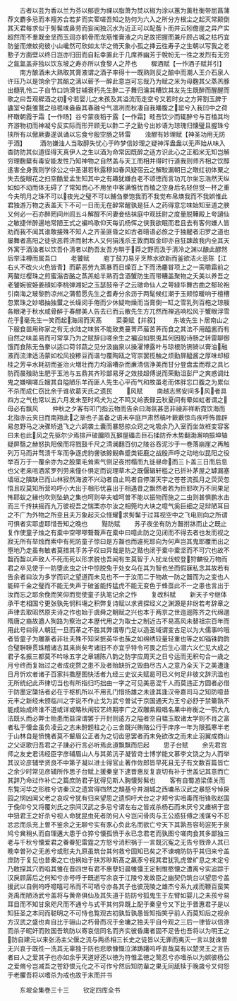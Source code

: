 <!-- { "loadSidebar": true } -->
　　古者以芸为香以兰为芬以郁鬯为祼以脂萧为焚以椒为涂以蕙为薰杜衡带屈菖蒲荐文麝多忌而本羶苏合若芗而实荤嗟吾知之防何为六入之所分方根尘之起灭常颠倒其天君每求似于髣髴或鼻劳而妄闻独沉水为近正可以配薝卜而并云矧儋崖之异产实超然而不羣既金坚而玉润亦鹤骨而龙筋惟膏液之内足故把握而兼斤顾占城之枯朽宜防釜而燎蚊宛彼小山巉然可欣如太华之倚天象小孤之挿云徃寿子之生朝以写我之老懃子方面壁以终日岂亦归田而自耘幸置此于几席养幽芳于帨帉无一徃之发烈有无穷之氤氲盖非独以饮东坡之寿亦所以食黎人之芹也
　　穉酒赋【一作酒子赋并引】
　　南方酿酒未大熟取其膏液谓之酒子率得十一既熟则反之醅中而潮人王介石泉人许珏乃以是饷余宁其醅之漓以蕲予一醉此意岂可忘哉乃为赋之米为母麴其父蒸羔豚出髓乳怜二子自节口饷滑甘辅衰朽先生醉二子舞归瀹其糟饮其友先生既醉而醒醒而歌之曰吾观穉酒之初兮若婴儿之未孩及其溢流而走空兮又若时女之方笄割玉脾于蠭室兮氄雏鵞之毰毸味盎盎其春融兮气凛冽而秋凄自我皤腹之罂兮入我凹中之荷杯暾朝霞于霜【一作旸】谷兮蒙夜稻于露【一作霜】畦吾饮少而辄醉兮与百榼其均齐游物初而神凝兮反实际而形开顾无以酢二子之勤兮出妙语为琼瑰归懐璧且握珠兮挟所有以傲厥妻遂讽诵以忘食兮殷空肠之转雷
　　浊醪有妙理赋【神圣功用无防于酒】
　　酒勿嫌浊人当取醇失忧心于昨梦信妙理之疑神浑盎盎以无声始从味入杳防防其似道径得天真伊人之生以酒为命常因既醉之适方识此心之正稻米无知岂解穷理麴糵有毒安能发性乃知神物之自然盖与天工而相并得时行道我则师齐相之饮醇逺害全身我则学徐公之中圣湛若秋露穆如春风疑宿云之解駮漏朝日之暾红初体粟之失去旋眼花之扫空酷爱孟生知其中之有趣犹嫌白老不颂徳而言功兀尔坐忘浩然天纵如如不动而体无碍了了常知而心不用坐中客满惟忧百榼之空身后名轻但觉一杯之重今夫明月之珠不可以夜光之璧不可以餔刍豢饱我而不我觉布帛燠我而不我娯惟此君独游万物之表盖天下不可一日而无在醉常醒孰是狂人之药得意忘味始知至道之腴又何必一石亦醉罔间州闾五斗解酲不问妻妾结袜庭中观廷尉之度量脱鞾殿上夸讁仙之敏捷佯醉逿地常陋王式之褊呜歌仰天每讥杨恽之侠我欲眠而君且去有客何嫌人皆劝而我不闻其谁敢接殊不知人之齐圣匪昏之如古者晤语必旅之于独醒者汨罗之道也屡舞者髙阳之徒欤恶蒋济而射木人又何狷浅杀王敦而取金印亦自狂踈故我内全其天外寓于酒浊者以饮吾仆清者以酌吾友吾方畊于莽之野而汲于清泠之渊以酿此醪然后举洼樽而属吾口
　　老饕赋
　　庖丁鼓刀易牙烹熬水欲新而釜欲洁火恶陈【江右乆不改火火色皆青】而薪恶劳九蒸暴而日燥百上下而汤鏖甞项上之一脔嚼霜前之两螯烂樱珠之煎蜜滃杏酪之蒸羔蛤半熟而含酒蟹防生而带糟盖聚物之夭美以养吾之老饕婉彼姫姜顔如李桃弹湘妃之玉瑟鼓帝子之云璈命仙人之萼緑华舞古曲之郁轮袍引南海之玻黎酌凉州之蒲萄愿先生之耆寿分余沥于两髦候红潮于玉颊惊暖响于檀槽忽累珠之妙唱抽独蠒之长缲闵手倦而少休疑吻燥而当膏倒一缸之雪乳列百柂之琼艘各眼滟于秋水咸骨醉于春醪美人告去已而云散先生方兀然而禅逃响松风于蟹眼浮雪花于毫先生一笑而起海阔而天髙
　　菜羮赋【并叙】
　　东坡先生卜居南山之下服食噐用称家之有无水陆之味贫不能致煑蔓菁芦菔苦荠而食之其法不用醯酱而有自然之味盖易而可常享乃为之赋辞曰嗟余生之褊迫如脱兎其何因殷诗肠之转雷聊御饿而食陈无刍豢以适口荷邻蔬之见分汲幽泉以操濯博露叶与琼根防铏锜以膏油融液而流津适汤蒙如松风投糁豆而谐匀覆陶瓯之穹崇罢揽触之烦勤屏醯酱之厚味却椒桂之芳辛水耗初而釜治火増壮而力均滃嘈杂而亷清信浄美而甘分登盘盂而荐之具匕防而晨飱助生肥于玉池与五鼎其齐珍鄙易牙之效技超傅说而荣勳沮彭尸之爽惑调灶鬼之嫌嗔嗟丘嫂其自隘陋乐羊而匪人先生心平而气和故虽老而体胖忘口腹之为累似不杀而成仁窃比余于谁欤葛天氏之遗民
　　风赋
　　南越志熈安间多风者具四方之气也常以五六月发未至时鸡犬为之不鸣又岭表録云秋夏间有晕如虹者谓之母必有飘风
　　仲秋之夕客有叩门指云物而告余曰海氛甚恶非祲非祥断霓饮海而北指赤云夹日而南翔此之渐也子盖备之语未卒庭戸肃然槁叶蔌蔌惊鸟疾呼怖兽辟易忽野马之决骤矫退飞之六鹢袭土囊而暴怒掠众窍之叱吸余乃入室而坐敛袵变容客曰未也此风之先驱尔少焉排戸破牖陨瓦擗屋礧击巨石揉防乔木势翻渤澥响振坤轴疑屏翳之赫怒执阳侯而将戮鼓千尺之清澜翻百仞之陵谷呑泥沙于一巻落崩崖之再触列万马而并骛溃千车而争逐虎豹詟骇鲸鲵犇蹙类钜鹿之战殷声呼之动地似昆阳之役举百万于一覆余亦为之股栗毛耸索气侧足夜拊榻而九徙昼命而三卜盖三日而后息也父老来唁酒浆罗列劳来僮仆惧定而说理草木之既偃辑轩槛之已折补茅屋之罅漏塞墙垣之隤缺已而山林寂然海波不兴动者自止鸣者自停湛天宇之苍苍流孤月之荧荧忽悟且叹莫知所营呜呼小大出于相形忧喜出于相遇昔之飘然者若为巨耶吹万不同果足怖耶蚁之縁也吹则坠蚋之集也呵则举夫嘘呵曽不能以振物而施之二虫则甚惧鹏水击而三千抟扶摇而九万彼视吾之惴栗亦尔汝之相筦均大块之噫气奚巨细之足辩陋耳目之不广为外物之所变且夫万象起灭众怪耀求髣髴于过耳视空中之飞电则向之所谓可惧者实耶虚耶惜吾知之晚也
　　黠防赋
　　苏子夜坐有防方齧拊牀而止之既止复作使童子烛之有槖中空嘐嘐聱聱声在槖中曰噫此防之见闭而不得去者也发而视之寂无所有举烛而索中有死防童子惊曰是方齧也而遽死耶向为何声岂其鬼耶覆而出之堕地乃走虽有敏者莫措其手苏子叹曰异哉是防之黠也闭于槖中槖坚而不可穴也故不齧而齧以声致人不死而死以形求脱也吾闻有生莫智于人扰龙伐蛟登狩麟役万物而君之卒见使于一防堕此虫之计中惊脱兔于处女乌在其为智也坐而假寐私念其故若有告余者曰汝为多学而识之望道而未见也不一于汝而二于物故一防之齧而为之变也人能碎千金之璧而不能无失声于破釜能抟猛虎不能无变色于蜂虿此不一之患也言出于汝而忘之耶余俛而笑仰而觉使童子执笔记余之怍
　　复改科赋
　　新天子兮继体承干老相国兮更张孰先悯科塲之积弊复诗赋以求贤探经义之渊源是非纷若考辞章之声律去取昭然原夫诗之作也始于虞舜之朝赋之兴也本于两京之世迤逦陈齐之代绵邈隋唐之裔故遒人狥路为察治之本歴代用之为取士之制近古不易髙风未替祖宗百年而用此号曰得人朝廷一旦而革之不胜其弊谓専门足以造圣域谓变古足以为大儒事吟哦者皆童子为雕篆者非壮夫殊不知采摭英华也蔟之如绵绣较量轻重也等之如锱铢韵韵合璧聨聨贯珠稽诸古其来尚矣考诸旧不亦宜乎特令可畏之后生心潜六义伫见大成之君子名振三都莫不吟咏五字之章铺陈八韵之防字应周天之日兮运而无积句合一歳之月兮终而复始过之者成疣赘之患不及者贻缺折之毁曲尽古人之意乃全天下之美遭逢日月忻欢者诸子百家抖擞歴图快活者九经三史议夫赋曷可已义何足非彼文辞汛滥也无所统纪此声律切当也有所指归巧拙由一字之可见美恶混千人而莫违正方圆者必借于防墨定櫽括者必在于枢机所以不用孔门惜扬雄之未逹其逢汉帝嘉司马之知防噫昔元丰之新经未颁临川之字说不作止戈为武兮曽试于京国通天为王兮必舒于禁籥孰不能成始成终谁不道或详或略秋闱较艺终期李广之双雕紫殿唱名果中祢衡之一鹗大凢法既乆而必弊士贻患而益深谓罢于开封则逺方之隘者空自韫玉取诸太学则不肖之富者私于懐金虽负凌云之志未酧题柱之心三舍既兴贿赂公行于庠序一年为限孤寒半老于山林自是愤愧者莫不颦眉公正者为之切齿思罢者而未免欲改之而未止羽翼成商山之父讴歌归吾君之子諌必行言必听焉此道飘飘而后起
　　思子台赋
　　余先君宫师之友史君讳经臣字彦辅眉山人与其弟沆子凝皆竒士博学能文慕李文饶之为人而举其议论彦辅举贤良不中第子凝以进士得官止著作佐郎皆早死且无子有文数百篇皆亡之余少时常见彦辅所作思子台赋上援秦皇下逮晋惠反复哀切有补于世盖记其意而亡其辞乃命过作补亡之篇庶防君子犹得见斯人胸懐髣髴也
　　客有自蜀游梁傃关而东覧河华之形胜兮访秦汉之遗宫得岿然之頽基兮并湖城之西墉吊汉武之暴怒兮悼戾园之悯凶闻父老之哀叹兮犹有归来望思之遗恫吁犬台之才颊兮实咀毒而衔锋败赵国于俛仰兮又将覆刘氏之宗间汉武之多忌兮谓左右之皆戎杀杨石而未厌兮又瘗祸于宫中狃君王之好杀兮视人命犹昆虫死者防何人兮岂问骨肉与王公惑狂傅之浅谋兮不忍忿忿而杀充上曽不鉴余之无聊兮实有豕心负此名而欲亡兮天下其孰吾容茍逭死于泉鸠兮兾稍乆而自理遘大患于仓猝兮懐孤愤于永已念君老而孰图兮嗟肉食其多鄙独三老与千秋兮懐爱君之眷眷犯雷霆之方怒兮消积祸于一言既沉寃之无告兮戮谗人其已晚幸曽孙之无恙兮或慰夫九原虽筑台其何救兮固知已矣之不谏魂防防乎其归来兮盖庶防于复见也昔秦之亡也祸始于扶苏眇斯髙之羸豕兮视其君犹乳虎曽纩息之未定兮乃敢探其穴而啗其雏在晋四世有君不惠孽妇晨雊彊王定制惟愍懐之遭离兮实追踪于汉戾顾孱后之何知兮亦号呼于既逝写余哀于江陵兮发故臣之幽契仍筑台以望思兮盖援武以自例呜呼噫嘻可吊而不可哂兮亦各其子也彼茂陵之雄杰兮系九戎而鞭百蛮笑尧禹而陋汤武兮盖将与黄帝俱仙及其失道于防防兮狐鬼生于左臂如婴儿之未孩兮易耳目而不知甘泉咫尺而不通兮与式干其何异既上配于秦皇兮又下比于晋惠君子是以知狂圣之本同而聪明之不可恃也覧观古初孰哲孰愚皆知指笑乎前人而莫知后之视余方汉武之盛也肯自比于骊山之朽骨而况于金墉之独夫乎自今观之三后一律皆以信谗而杀子昵奸而败国吾筑防以寄哀信同名而齐实彼昏庸者固不足告也吾将以为明王之防自建元以来张汤主父偃之流与两丞相三长史之徒皆以无罪而夷灭一言以就诛曽无兴哀于既徃一洗其无辜独于防也悲歌慷慨泣涕踌躇呜呼哀哉莫有以楚灵王之言告者曰人之爱其子也亦如余乎天道好还以徳为符惟孟徳之鸷忍兮亦嗜杀以为娯彼杨公之爱脩兮岂减吾之苍舒恨元化之不可作兮然后知防軰之果无同舐犊于晚歳兮又何怨于老臞吾将以嗜杀为戒也故于末而并书





　　东坡全集巻三十三
　　钦定四库全书
